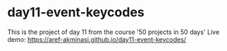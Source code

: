 # day11-event-keycodes

This is the project of day 11 from the course '50 projects in 50 days'
Live demo: https://aref-akminasi.github.io/day11-event-keycodes/
